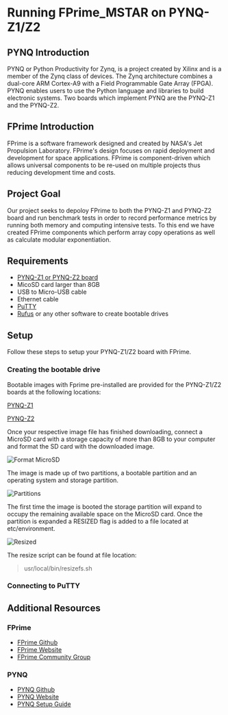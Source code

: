 # Running FPrime_MSTAR on PYNQ-Z1/Z2

## PYNQ Introduction
PYNQ or Python Productivity for Zynq, is a project created by Xilinx and is a member of the Zynq class of devices. The Zynq architecture combines a dual-core ARM Cortex-A9 with a Field Programmable Gate Array (FPGA). PYNQ enables users to use the Python language and libraries to build electronic systems. Two boards which implement PYNQ are the PYNQ-Z1 and the PYNQ-Z2.

## FPrime Introduction
FPrime is a software framework designed and created by NASA's Jet Propulsion Laboratory. FPrime's design focuses on rapid deployment and development for space applications. FPrime is component-driven which allows universal components to be re-used on multiple projects thus reducing development time and costs.

## Project Goal
Our project seeks to depoloy FPrime to both the PYNQ-Z1 and PYNQ-Z2 board and run benchmark tests in order to record performance metrics by running both memory and computing intensive tests. To this end we have created FPrime components which perform array copy operations as well as calculate modular exponentiation.

## Requirements
- [PYNQ-Z1 or PYNQ-Z2 board](http://www.pynq.io/board.html)
- MicoSD card larger than 8GB
- USB to Micro-USB cable
- Ethernet cable
- [PuTTY](https://www.chiark.greenend.org.uk/~sgtatham/putty/latest.html)
- [Rufus](https://rufus.ie/) or any other software to create bootable drives

## Setup
Follow these steps to setup your PYNQ-Z1/Z2 board with FPrime.
### Creating the bootable drive
Bootable images with Fprime pre-installed are provided for the PYNQ-Z1/Z2 boards at the following locations:

[PYNQ-Z1](https://drive.google.com/file/d/1oSFLiyuEgIg-Y4KqXsf0uZ2Yt1L-2iae/view?usp=sharing)

[PYNQ-Z2](https://drive.google.com/file/d/1dgWHEQ1UevHf3aKtwjIwMHDAUY-g6zwE/view?usp=sharing)

Once your respective image file has finished downloading, connect a MicroSD card with a storage capacity of more than 8GB to your computer and format the SD card with the downloaded image.

![Format MicroSD](https://user-images.githubusercontent.com/9275528/110201002-bfab0000-7e15-11eb-9b4a-b2bfcd5d9900.PNG)

The image is made up of two partitions, a bootable partition and an operating system and storage partition. 

![Partitions](https://user-images.githubusercontent.com/9275528/110201173-95a60d80-7e16-11eb-94eb-84aaabfa6e68.PNG)

The first time the image is booted the storage partition will expand to occupy the remaining available space on the MicroSD card. Once the partition is expanded a RESIZED flag is added to a file located at etc/environment.

![Resized](https://user-images.githubusercontent.com/9275528/110201506-4c56bd80-7e18-11eb-8dff-66cd870b6f66.PNG)

The resize script can be found at file location:
> usr/local/bin/resizefs.sh

### Connecting to PuTTY

## Additional Resources
### FPrime
- [FPrime Github](https://github.com/nasa/fprime)
- [FPrime Website](https://nasa.github.io/fprime/)
- [FPrime Community Group](https://groups.google.com/g/fprime-community)

### PYNQ
- [PYNQ Github](https://github.com/xilinx/pynq)
- [PYNQ Website](http://www.pynq.io/)
- [PYNQ Setup Guide](https://pynq.readthedocs.io/en/latest/getting_started.html)
